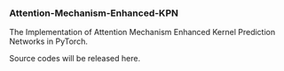 ### Attention-Mechanism-Enhanced-KPN
The Implementation of Attention Mechanism Enhanced Kernel Prediction Networks in PyTorch.

Source codes will be released here.
